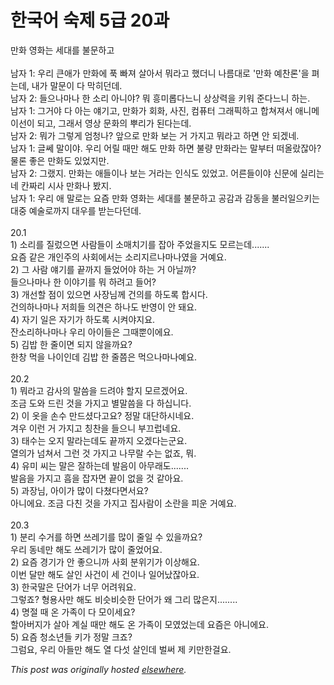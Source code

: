 # 한국어 숙제 5급 20과

<div>
<div>만화 영화는 세대를 불문하고</div>
<br><div>남자 1: 우리 큰애가 만화에 푹 빠져 살아서 뭐라고 했더니 나름대로 '만화 예찬론'을 펴는데, 내가 말문이 다 막히던데.</div>
<div>남자 2: 들으나마나 한 소리 아니야? 뭐 흥미롭다느니 상상력을 키워 준다느니 하는.</div>
<div>남자 1: 그거야 다 아는 얘기고, 만화가 회화, 사진, 컴퓨터 그래픽하고 합쳐져서 애니메이선이 되고, 그래서 영상 문화의 뿌리가 된다는데.</div>
<div>남자 2: 뭐가 그렇게 엄청나? 앞으로 만화 보는 거 가지고 뭐라고 하면 안 되겠네.</div>
<div>남자 1: 글쎄 말이야. 우리 어릴 때만 해도 만화 하면 불량 만화라는 말부터 떠올랐잖아? 물론 좋은 만화도 있었지만.</div>
<div>남자 2: 그랬지. 만화는 애들이나 보는 거라는 인식도 있었고. 어른들이야 신문에 실리는 네 칸짜리 시사 만화나 봤지.</div>
<div>남자 1: 우리 애 말로는 요즘 만화 영화는 세대를 불문하고 공감과 감동을 불러일으키는 대중 예술로까지 대우를 받는다던데.</div>
<div> </div>
<br><div>20.1</div>
<div>1) 소리를 질렀으면 사람들이 소매치기를 잡아 주었을지도 모르는데.......</div>
<div>요즘 같은 개인주의 사회에서는 소리지르나마나였을 거예요.</div>
<div>2) 그 사람 얘기를 끝까지 들었어야 하는 거 아닐까?</div>
<div>들으나마나 한 이야기를 뭐 하려고 들어?</div>
<div>3) 개선할 점이 있으면 사장님께 건의를 하도록 합시다.</div>
<div>건의하나마나 저희들 의견은 하나도 반영이 안 돼요.</div>
<div>4) 자기 일은 자기가 하도록 시켜야지요.</div>
<div>잔소리하나마나 우리 아이들은 그때뿐이에요.</div>
<div>5) 김밥 한 줄이면 되지 않을까요?</div>
<div>한창 먹을 나이인데 김밥 한 줄쯤은 먹으나마나예요.</div>
<div> </div>
<br><div>20.2</div>
<div>1) 뭐라고 감사의 말씀을 드려야 할지 모르겠어요.</div>
<div>조금 도와 드린 것을 가지고 별말씀을 다 하십니다.</div>
<div>2) 이 옷을 손수 만드셨다고요? 정말 대단하시네요.</div>
<div>겨우 이런 거 가지고 칭찬을 들으니 부끄럽네요.</div>
<div>3) 태수는 오지 말라는데도 끝까지 오겠다는군요.</div>
<div>열의가 넘쳐서 그런 것 가지고 나무랄 수는 없죠, 뭐.</div>
<div>4) 유미 씨는 말은 잘하는데 발음이 아무래도.......</div>
<div>발음을 가지고 흠을 잡자면 끝이 없을 것 같아요.</div>
<div>5) 과장님, 아이가 많이 다쳤다면서요?</div>
<div>아니에요. 조금 다친 것을 가지고 집사람이 소란을 피운 거예요.</div>
<div> </div>
<br><div>20.3</div>
<div>1) 분리 수거를 하면 쓰레기를 많이 줄일 수 있을까요?</div>
<div>우리 동네만 해도 쓰레기가 많이 줄었어요.</div>
<div>2) 요즘 경기가 안 좋으니까 사회 분위기가 이상해요.</div>
<div>이번 달만 해도 살인 사건이 세 건이나 일어났잖아요.</div>
<div>3) 한국말은 단어가 너무 어려워요.</div>
<div>그렇죠? 형용사만 해도 비슷비슷한 단어가 왜 그리 많은지........</div>
<div>4) 명절 때 온 가족이 다 모이세요?</div>
<div>할아버지가 살아 계실 때만 해도 온 가족이 모였었는데 요즘은 아니에요.</div>
<div>5) 요즘 청소년들 키가 정말 크죠?</div>
<div>그럼요, 우리 아들만 해도 열 다섯 살인데 벌써 제 키만한걸요.</div>
</div>


*This post was originally hosted [elsewhere](http://planspace.blogspot.com/2009/12/5-20.html).*
